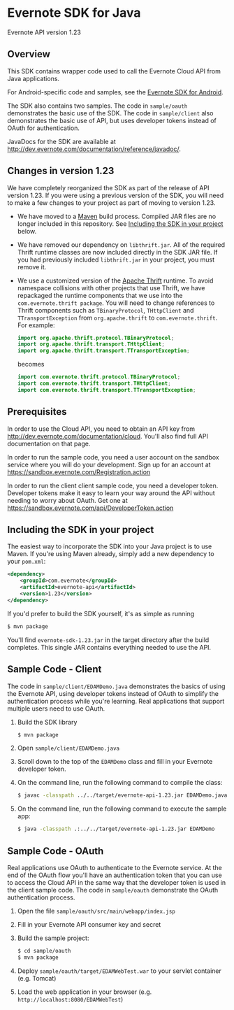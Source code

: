 Evernote SDK for Java
==========================================

Evernote API version 1.23


Overview
--------
This SDK contains wrapper code used to call the Evernote Cloud API from Java applications.

For Android-specific code and samples, see the [Evernote SDK for Android](http://www.github.com/evernote/evernote-sdk-android).

The SDK also contains two samples. The code in `sample/oauth` demonstrates the basic use of the SDK. The code in `sample/client` also demonstrates the basic use of API, but uses developer tokens instead of OAuth for authentication.

JavaDocs for the SDK are available at http://dev.evernote.com/documentation/reference/javadoc/.

Changes in version 1.23
-----------------------
We have completely reorganized the SDK as part of the release of API version 1.23. If you were using a previous version of the SDK, you will need to make a few changes to your project as part of moving to version 1.23.

* We have moved to a [Maven](http://maven.apache.org) build process. Compiled JAR files are no longer included in this repository. See [Including the SDK in your project](#including-the-sdk-in-your-project) below.

* We have removed our dependency on `libthrift.jar`. All of the required Thrift runtime classes are now included directly in the SDK JAR file. If you had previously included `libthrift.jar` in your project, you must remove it.

* We use a customized version of the [Apache Thrift](http://thrift.apache.org) runtime. To avoid namespace collisions with other projects that use Thrift, we have repackaged the runtime components that we use into the `com.evernote.thrift package`. You will need to change references to Thrift components such as `TBinaryProtocol`, `THttpClient` and `TTransportException` from `org.apache.thrift` to `com.evernote.thrift`. For example:

    ```java
    import org.apache.thrift.protocol.TBinaryProtocol;
    import org.apache.thrift.transport.THttpClient;
    import org.apache.thrift.transport.TTransportException;
    ```

    becomes

    ```java
    import com.evernote.thrift.protocol.TBinaryProtocol;
    import com.evernote.thrift.transport.THttpClient;
    import com.evernote.thrift.transport.TTransportException;
    ```

Prerequisites
-------------
In order to use the Cloud API, you need to obtain an API key from http://dev.evernote.com/documentation/cloud. You'll also find full API documentation on that page.

In order to run the sample code, you need a user account on the sandbox service where you will do your development. Sign up for an account at https://sandbox.evernote.com/Registration.action

In order to run the client client sample code, you need a developer token. Developer tokens make it easy to learn your way around the API without needing to worry about OAuth. Get one at https://sandbox.evernote.com/api/DeveloperToken.action

Including the SDK in your project
---------------------------------

The easiest way to incorporate the SDK into your Java project is to use Maven. If you're using Maven already, simply add a new dependency to your `pom.xml`:

```xml
<dependency>
    <groupId>com.evernote</groupId>
    <artifactId>evernote-api</artifactId>
    <version>1.23</version>
</dependency>
```

If you'd prefer to build the SDK yourself, it's as simple as running

```bash
$ mvn package
```

You'll find `evernote-sdk-1.23.jar` in the target directory after the build completes. This single JAR contains everything needed to use the API.

Sample Code - Client
------------------------
The code in `sample/client/EDAMDemo.java` demonstrates the basics of using the Evernote API, using developer tokens instead of OAuth to simplify the authentication process while you're learning. Real applications that support multiple users need to use OAuth.

1. Build the SDK library

    ```bash
    $ mvn package
    ```
1. Open `sample/client/EDAMDemo.java`
1. Scroll down to the top of the `EDAMDemo` class and fill in your Evernote developer token.
1. On the command line, run the following command to compile the class:

    ```bash
    $ javac -classpath ../../target/evernote-api-1.23.jar EDAMDemo.java
    ```

1. On the command line, run the following command to execute the sample app:

    ```bash
    $ java -classpath .:../../target/evernote-api-1.23.jar EDAMDemo
    ````

Sample Code - OAuth
-----------------------
Real applications use OAuth to authenticate to the Evernote service. At the end of the OAuth flow you'll have an authentication token that you can use to access the Cloud API in the same way that the developer token is used in the client sample code. The code in `sample/oauth` demonstrate the OAuth authentication process.

1. Open the file `sample/oauth/src/main/webapp/index.jsp`
1. Fill in your Evernote API consumer key and secret
1. Build the sample project:

    ```bash
    $ cd sample/oauth
    $ mvn package
    ```

1. Deploy `sample/oauth/target/EDAMWebTest.war` to your servlet container (e.g. Tomcat)
1. Load the web application in your browser (e.g. `http://localhost:8080/EDAMWebTest`)
